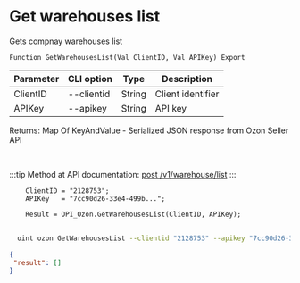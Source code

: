 ﻿---
sidebar_position: 1
---

# Get warehouses list
 Gets compnay warehouses list



`Function GetWarehousesList(Val ClientID, Val APIKey) Export`

  | Parameter | CLI option | Type | Description |
  |-|-|-|-|
  | ClientID | --clientid | String | Client identifier |
  | APIKey | --apikey | String | API key |

  
  Returns:  Map Of KeyAndValue - Serialized JSON response from Ozon Seller API

<br/>

:::tip
Method at API documentation: [post /v1/warehouse/list](https://docs.ozon.ru/api/seller/#operation/WarehouseAPI_WarehouseList)
:::
<br/>


```bsl title="Code example"
    ClientID = "2128753";
    APIKey   = "7cc90d26-33e4-499b...";

    Result = OPI_Ozon.GetWarehousesList(ClientID, APIKey);
```



```sh title="CLI command example"
    
  oint ozon GetWarehousesList --clientid "2128753" --apikey "7cc90d26-33e4-499b..."

```

```json title="Result"
{
 "result": []
}
```

